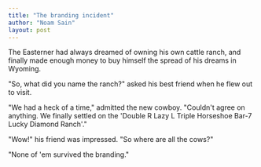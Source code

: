 ```yaml
---
title: "The branding incident"
author: "Noam Sain"
layout: post
---
```


The Easterner had always dreamed of owning his own cattle ranch, and finally made enough money to buy himself the spread of his dreams in Wyoming.

"So, what did you name the ranch?" asked his best friend when he flew out to visit.

"We had a heck of a time," admitted the new cowboy. "Couldn't agree on anything. We finally settled on the 'Double R Lazy L Triple Horseshoe Bar-7 Lucky Diamond Ranch'."

"Wow!" his friend was impressed. "So where are all the cows?"

"None of 'em survived the branding."
